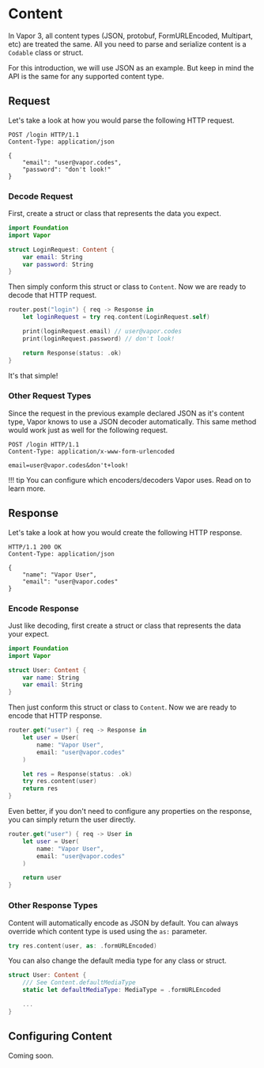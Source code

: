 # Content

In Vapor 3, all content types (JSON, protobuf, FormURLEncoded, Multipart, etc) are treated the same.
All you need to parse and serialize content is a `Codable` class or struct.

For this introduction, we will use JSON as an example. But keep in mind the API is the same for any supported content type.

## Request

Let's take a look at how you would parse the following HTTP request.

```http
POST /login HTTP/1.1
Content-Type: application/json

{
    "email": "user@vapor.codes",
    "password": "don't look!"
}
```

### Decode Request

First, create a struct or class that represents the data you expect.

```swift
import Foundation
import Vapor

struct LoginRequest: Content {
    var email: String
    var password: String
}
```

Then simply conform this struct or class to `Content`.
Now we are ready to decode that HTTP request.

```swift
router.post("login") { req -> Response in
    let loginRequest = try req.content(LoginRequest.self)

    print(loginRequest.email) // user@vapor.codes
    print(loginRequest.password) // don't look!

    return Response(status: .ok)
}
```

It's that simple!

### Other Request Types

Since the request in the previous example declared JSON as it's content type, 
Vapor knows to use a JSON decoder automatically. 
This same method would work just as well for the following request.

```http
POST /login HTTP/1.1
Content-Type: application/x-www-form-urlencoded

email=user@vapor.codes&don't+look!
```

!!! tip
    You can configure which encoders/decoders Vapor uses. Read on to learn more.

## Response

Let's take a look at how you would create the following HTTP response.

```http
HTTP/1.1 200 OK
Content-Type: application/json

{
    "name": "Vapor User",
    "email": "user@vapor.codes"
}
```

### Encode Response

Just like decoding, first create a struct or class that represents the data your expect.

```swift
import Foundation
import Vapor

struct User: Content {
    var name: String
    var email: String
}
```

Then just conform this struct or class to `Content`.
Now we are ready to encode that HTTP response.

```swift
router.get("user") { req -> Response in
    let user = User(
        name: "Vapor User", 
        email: "user@vapor.codes"
    )

    let res = Response(status: .ok)
    try res.content(user)
    return res
}
```

Even better, if you don't need to configure any properties on the response, you can 
simply return the user directly.

```swift
router.get("user") { req -> User in
    let user = User(
        name: "Vapor User", 
        email: "user@vapor.codes"
    )

    return user
}
```

### Other Response Types

Content will automatically encode as JSON by default. You can always override which content type is used
using the `as:` parameter.

```swift
try res.content(user, as: .formURLEncoded)
```

You can also change the default media type for any class or struct.

```swift
struct User: Content {
    /// See Content.defaultMediaType
    static let defaultMediaType: MediaType = .formURLEncoded

    ...
}
```

## Configuring Content

Coming soon.

